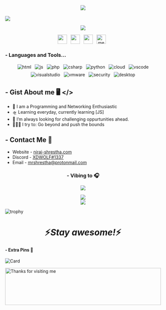 <h1 align="center">
  <a>
    <img src="https://readme-typing-svg.herokuapp.com/?lines=Hello,+There!+👋;xThis+is+Niraj+Shrestha...;Nice+to+meet+you!&center=true&size=30">
  </a>
</h1>

![](https://github.com/nirajxhrestha/nirajxhrestha/blob/master/img/ALL_.png?raw=true)

<p align="center">
<img src="https://visitor-badge.glitch.me/badge?page_id=nirajxhrestha"/>
</p>

<p align='center'>
   <a href="http://13.107.42.14/"><img height="30" src="https://i.ibb.co/K9PXVCp/linkedin.png"></a>&nbsp;&nbsp;
   <a href="https://twitter.com/XDW0LF"><img height="30" src="https://i.ibb.co/N2CZJCJ/twitter.png"></a>&nbsp;&nbsp;
   <a href="https://open.spotify.com/user/31e6fkz3bfqatdhcgfgqitn5wznm?si=b2e0e5ec4d604659"><img height="30" src="https://i.ibb.co/99DSp1v/spotify.png"></a>&nbsp;&nbsp;
   <a href="https://mrshrestha.medium.com/"><img height="30" img src="https://i.ibb.co/SfBFbww/medium.png" alt="medium"></a>&nbsp;&nbsp;
 </p>
 
<h3> - Languages and Tools... </h3>
<p align="center">
  <!-- icons  -->
  <img src="https://i.ibb.co/4KRXRNK/html.png" alt="html" style="vertical-align:top; margin:4px">    
  <img src="https://i.ibb.co/tq9qNLL/js.png" alt="js" style="vertical-align:top; margin:4px">
  <img src="https://i.ibb.co/vV90CJg/php.png" alt="php" style="vertical-align:top; margin:4px">
  <img src="https://i.ibb.co/cLbnXVc/csharp.png" alt="csharp" style="vertical-align:top; margin:4px">
  <img src="https://i.ibb.co/R6CjcQB/python.png" alt="python" style="vertical-align:top; margin:4px">
  <img src="https://i.ibb.co/Qm9XSMN/cloud.png" alt="cloud" style="vertical-align:top; margin:4px">
  <img src="https://i.ibb.co/hyWG6yG/visualstudio-code.png" alt="vscode" style="vertical-align:top; margin:4px">
  <img src="https://i.ibb.co/CMSfqkZ/visualstudio.png" alt="visualstudio" style="vertical-align:top; margin:4px">

  <img src="https://i.ibb.co/fSWGTkR/vmware.png" alt="vmware" style="vertical-align:top; margin:4px">
  <img src="https://i.ibb.co/mXYcqC8/security.png" alt="security" style="vertical-align:top; margin:4px">
  <img src="https://i.ibb.co/5T1qpfC/desktop.png" alt="desktop" style="vertical-align:top; margin:4px">
</p>

## - Gist About me 🖥️ </>

- 🎤 I am a Programming and Networking Enthusiastic
- 🛸 Learning everyday, currently learning [JS]
- 🌋 I’m always looking for challenging oppurtunities ahead.
- 🧗🏾‍♀️ I try to: Go beyond and push the bounds

##  - Contact Me 📱

- Website - [niraj-shrestha.com](https://niraj-shrestha.com)
- Discord - [XDWOLF#1337](https://invite.gg/xdwolf)
- Email - mrshrestha@protonmail.com

<h3 align="center">
  - Vibing to 🎧
</h3>
<p align="center">
 <img src="https://spotify-github-profile.vercel.app/api/view?uid=31e6fkz3bfqatdhcgfgqitn5wznm&cover_image=true&theme=default"/>
</p>

<p align="center">
  <a>
    <img src="http://github-readme-streak-stats.herokuapp.com?user=nirajxhrestha&theme=react&background=0d1117&border=666">
  </a>
  <br>
  <a>
    <img src="https://activity-graph.herokuapp.com/graph?username=nirajxhrestha&theme=react-dark&hide_border=true">
  </a>
</p>

![trophy](https://github-profile-trophy.vercel.app/?username=nirajxhrestha&theme=juicyfresh&no-frame=true&row=1&&margin-w=20&no-bg=true)

## <h1 align='center'>⚡️<i>Stay awesome!</i>⚡️</h1>

#### - Extra Pins 📌
   ![Card](https://github-readme-stats.vercel.app/api/pin/?username=nirajxhrestha&repo=KEY-AUTH)

<img height="120" alt="Thanks for visiting me" width="100%" src="https://raw.githubusercontent.com/nirajxhrestha/nirajxhrestha/45629b990293fd06c9790bbdb8c1f13392c86a56/img/BYE_.svg" />
